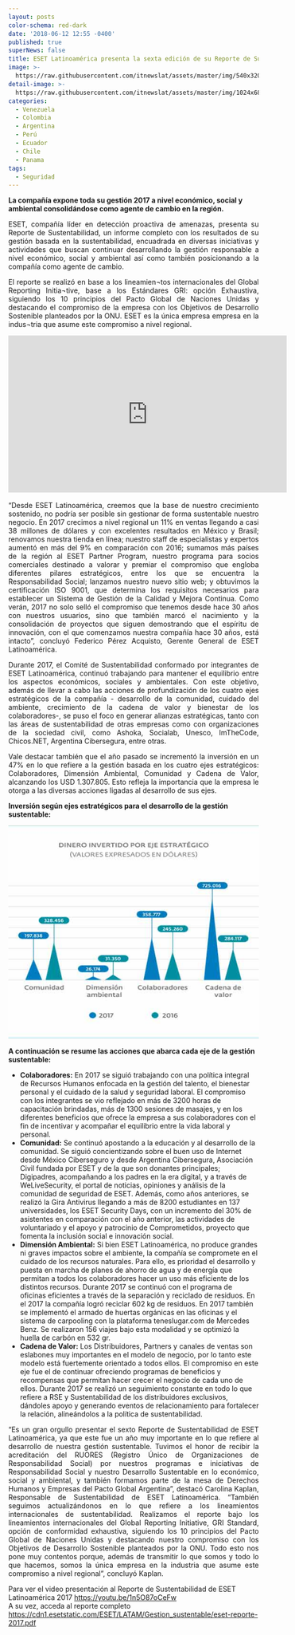 ```yaml
---
layout: posts
color-schema: red-dark
date: '2018-06-12 12:55 -0400'
published: true
superNews: false
title: ESET Latinoamérica presenta la sexta edición de su Reporte de Sustentabilidad
image: >-
  https://raw.githubusercontent.com/itnewslat/assets/master/img/540x320/Sustentabilidad-p.jpg
detail-image: >-
  https://raw.githubusercontent.com/itnewslat/assets/master/img/1024x680/Sustentabilidad-g.jpg
categories:
  - Venezuela
  - Colombia
  - Argentina
  - Perú
  - Ecuador
  - Chile
  - Panama
tags:
  - Seguridad
---
```

**La compañía expone toda su gestión 2017 a nivel económico, social y ambiental consolidándose como agente de cambio en la región.**

<p style="text-align: justify;">ESET, compañía líder en detección proactiva de amenazas, presenta su Reporte de Sustentabilidad, un informe completo con los resultados de su gestión basada en la sustentabilidad, encuadrada en diversas iniciativas y actividades que buscan continuar desarrollando la gestión responsable a nivel económico, social y ambiental así como también posicionando a la compañía como agente de cambio.</p> 

<p style="text-align: justify;">El reporte se realizó en base a los lineamien¬tos internacionales del Global Reporting Initia¬tive, base a los Estándares GRI: opción Exhaustiva, siguiendo los 10 principios del Pacto Global de Naciones Unidas y destacando el compromiso de la empresa con los Objetivos de Desarrollo Sostenible planteados por la ONU. ESET es la única empresa empresa en la indus¬tria que asume este compromiso a nivel regional.</p> 

<iframe width="560" height="315" src="https://youtu.be/1n5O87oCeFw" frameborder="0" allowfullscreen></iframe>

<p style="text-align: justify;">“Desde ESET Latinoamérica, creemos que la base de nuestro crecimiento sostenido, no podría ser posible sin gestionar de forma sustentable nuestro negocio. En 2017 crecimos a nivel regional un 11% en ventas llegando a casi 38 millones de dólares y con excelentes resultados en México y Brasil; renovamos nuestra tienda en línea; nuestro staff de especialistas y expertos aumentó en más del 9% en comparación con 2016; sumamos más países de la región al ESET Partner Program, nuestro programa para socios comerciales destinado a valorar y premiar el compromiso que engloba diferentes pilares estratégicos, entre los que se encuentra la Responsabilidad Social; lanzamos nuestro nuevo sitio web; y obtuvimos la certificación ISO 9001, que determina los requisitos necesarios para establecer un Sistema de Gestión de la Calidad y Mejora Continua. Como verán, 2017 no solo selló el compromiso que tenemos desde hace 30 años con nuestros usuarios, sino que también marcó el nacimiento y la consolidación de proyectos que siguen demostrando que el espíritu de innovación, con el que comenzamos nuestra compañía hace 30 años, está intacto”, concluyó Federico Pérez Acquisto, Gerente General de ESET Latinoamérica.</p>

<p style="text-align: justify;">Durante 2017, el Comité de Sustentabilidad conformado por integrantes de ESET Latinoamérica, continuó trabajando para mantener el equilibrio entre los aspectos económicos, sociales y ambientales. Con este objetivo, además de llevar a cabo las acciones de profundización de los cuatro ejes estratégicos de la compañía - desarrollo de la comunidad, cuidado del ambiente, crecimiento de la cadena de valor y bienestar de los colaboradores-, se puso el foco en generar alianzas estratégicas, tanto con las áreas de sustentabilidad de otras empresas como con organizaciones de la sociedad civil, como Ashoka, Socialab, Unesco, ImTheCode, Chicos.NET, Argentina Cibersegura, entre otras.</p> 

<p style="text-align: justify;">Vale destacar también que el año pasado se incrementó la inversión en un 47% en lo que refiere a la gestión basada en los cuatro ejes estratégicos: Colaboradores, Dimensión Ambiental, Comunidad y Cadena de Valor, alcanzando los USD 1.307.805. Esto refleja la importancia que la empresa le otorga a las diversas acciones ligadas al desarrollo de sus ejes.</p>

**Inversión según ejes estratégicos para el desarrollo de la gestión sustentable:**

![](https://raw.githubusercontent.com/itnewslat/assets/master/img/300x300/Grafico-Eset.jpg)
 
**A continuación se resume las acciones que abarca cada eje de la gestión sustentable:**

- **Colaboradores:** En 2017 se siguió trabajando con una política integral de Recursos Humanos enfocada en la gestión del talento, el bienestar personal y el cuidado de la salud y seguridad laboral. El compromiso con los integrantes se vio reflejado en más de 3200 horas de capacitación brindadas, más de 1300 sesiones de masajes, y en los diferentes beneficios que ofrece la empresa a sus colaboradores con el fin de incentivar y acompañar el equilibrio entre la vida laboral y personal. 
- **Comunidad:** Se continuó apostando a la educación y al desarrollo de la comunidad. Se siguió concientizando sobre el buen uso de Internet desde México Ciberseguro y desde Argentina Cibersegura, Asociación Civil fundada por ESET y de la que son donantes principales; Digipadres, acompañando a los padres en la era digital, y a través de WeLiveSecurity, el portal de noticias, opiniones y análisis de la comunidad de seguridad de ESET. Además, como años anteriores, se realizó la Gira Antivirus llegando a más de 8200 estudiantes en 137 universidades, los ESET Security Days, con un incremento del 30% de asistentes en comparación con el año anterior, las actividades de voluntariado y el apoyo y patrocinio de Comprometidos, proyecto que fomenta la inclusión social e innovación social. 
- **Dimensión Ambiental:** Si bien ESET Latinoamérica, no produce grandes ni graves impactos sobre el ambiente, la compañía se compromete en el cuidado de los recursos naturales. Para ello, es prioridad el desarrollo y puesta en marcha de planes de ahorro de agua y de energía que permitan a todos los colaboradores hacer un uso más eficiente de los distintos recursos. Durante 2017 se continuó con el programa de oficinas eficientes a través de la separación y reciclado de residuos. En el 2017 la compañía logró reciclar 602 kg de residuos. En 2017 también se implementó el armado de huertas orgánicas en las oficinas y el sistema de carpooling con la plataforma teneslugar.com de Mercedes Benz. Se realizaron 156 viajes bajo esta modalidad y se optimizó la huella de carbón en 532 gr. 
- **Cadena de Valor:** Los Distribuidores, Partners y canales de ventas son eslabones muy importantes en el modelo de negocio, por lo tanto este modelo está fuertemente orientado a todos ellos. El compromiso en este eje fue el de continuar ofreciendo programas de beneficios y recompensas que permitan hacer crecer el negocio de cada uno de ellos. Durante 2017 se realizó un seguimiento constante en todo lo que refiere a RSE y Sustentabilidad de los distribuidores exclusivos, dándoles apoyo y generando eventos de relacionamiento para fortalecer la relación, alineándolos a la política de sustentabilidad. 

<p style="text-align: justify;">“Es un gran orgullo presentar el sexto Reporte de Sustentabilidad de ESET Latinoamérica, ya que este fue un año muy importante en lo que refiere al desarrollo de nuestra gestión sustentable. Tuvimos el honor de recibir la acreditación del RUORES (Registro Único de Organizaciones de Responsabilidad Social) por nuestros programas e iniciativas de Responsabilidad Social y nuestro Desarrollo Sustentable en lo económico, social y ambiental, y también formamos parte de la mesa de Derechos Humanos y Empresas del Pacto Global Argentina”, destacó Carolina Kaplan, Responsable de Sustentabilidad de ESET Latinoamérica. “También seguimos actualizándonos en lo que refiere a los lineamientos internacionales de sustentabilidad. Realizamos el reporte bajo los lineamientos internacionales del Global Reporting Initiative, GRI Standard, opción de conformidad exhaustiva, siguiendo los 10 principios del Pacto Global de Naciones Unidas y destacando nuestro compromiso con los Objetivos de Desarrollo Sostenible planteados por la ONU. Todo esto nos pone muy contentos porque, además de transmitir lo que somos y todo lo que hacemos, somos la única empresa en la industria que asume este compromiso a nivel regional”, concluyó Kaplan.</p> 

Para ver el video presentación al Reporte de Sustentabilidad de ESET Latinoamérica 2017 https://youtu.be/1n5O87oCeFw  
A su vez, acceda al reporte completo https://cdn1.esetstatic.com/ESET/LATAM/Gestion_sustentable/eset-reporte-2017.pdf
